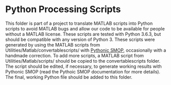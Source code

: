 # Python Processing Scripts

This folder is part of a project to translate MATLAB scripts into Python scripts to avoid MATLAB bugs and allow our code to be available for people without a MATLAB license. These scripts are tested with Python 3.6.3, but should be compatible with any version of Python 3. These scripts were generated by using the MATLAB scripts from Utilities/Matlab/convertablescripts/ with [Pythonic SMOP](https://github.com/PatrickFURI/smop), occasionally with a handmade correction. To add more scripts, a MATLAB script from Utilities/Matlab/scripts/ should be copied to the convertablescripts folder. The script should be edited, if necessary, to generate working results with Pythonic SMOP (read the Pythoic SMOP documentation for more details). The final, working Python file should be added to this folder.